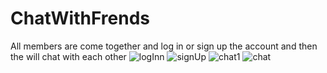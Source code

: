 # ChatWithFrends
All members are  come together and log in or sign up the account and then the will chat with each other 
![logInn](https://user-images.githubusercontent.com/72341863/187058806-d77f934a-d2a0-4fe2-8424-14ade98ae8cb.jpeg)
![signUp](https://user-images.githubusercontent.com/72341863/187058808-e78a4c2f-9d94-46fc-9c16-df82a01b1941.jpeg)
![chat1](https://user-images.githubusercontent.com/72341863/187058812-10ff1144-6c25-45ea-93f3-2d825f5336ba.jpeg)
![chat](https://user-images.githubusercontent.com/72341863/187058814-4d24b3c1-09d0-4890-81f6-f5996105ee31.jpeg)

